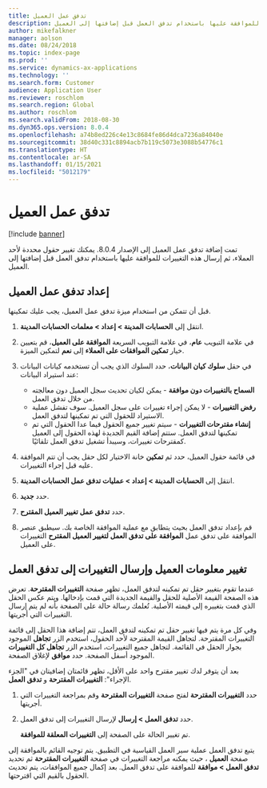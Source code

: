 ```yaml
---
title: تدفق عمل العميل
description: يوفر هذا الموضوع معلومات حول تدفق عمل العميل. يمكنك تغيير حقول محددة لأحد العملاء، ثم إرسال هذه التغييرات للموافقة عليها باستخدام تدفق العمل قبل إضافتها إلى العميل.
author: mikefalkner
manager: aolson
ms.date: 08/24/2018
ms.topic: index-page
ms.prod: ''
ms.service: dynamics-ax-applications
ms.technology: ''
ms.search.form: Customer
audience: Application User
ms.reviewer: roschlom
ms.search.region: Global
ms.author: roschlom
ms.search.validFrom: 2018-08-30
ms.dyn365.ops.version: 8.0.4
ms.openlocfilehash: a74b8ed226c4e13c8684fe86d4dca7236a84040e
ms.sourcegitcommit: 38d40c331c8894acb7b119c5073e3088b54776c1
ms.translationtype: HT
ms.contentlocale: ar-SA
ms.lasthandoff: 01/15/2021
ms.locfileid: "5012179"
---
```

# <a name="customer-workflow"></a>تدفق عمل العميل

[!include [banner](../includes/banner.md)]

تمت إضافة تدفق عمل العميل إلى الإصدار 8.0.4. يمكنك تغيير حقول محددة لأحد العملاء، ثم إرسال هذه التغييرات للموافقة عليها باستخدام تدفق العمل قبل إضافتها إلى العميل.

## <a name="set-up-the-customer-workflow"></a>إعداد تدفق عمل العميل

قبل أن تتمكن من استخدام ميزة تدفق عمل العميل، يجب عليك تمكينها.

1. انتقل إلى **الحسابات المدينة \> إعداد \> معلمات الحسابات المدينة**.
2. في علامة التبويب **عام**، في علامة التبويب السريعة **الموافقة على العميل**، قم بتعيين خيار **تمكين الموافقات على العملاء** إلى **نعم** لتمكين الميزة.
3. في حقل **سلوك كيان البيانات**، حدد السلوك الذي يجب أن تستخدمه كيانات البيانات عند استيراد البيانات:

    - **السماح بالتغييرات دون موافقة** - يمكن لكيان تحديث سجل العميل دون معالجته من خلال تدفق العمل.
    - **رفض التغييرات** - لا يمكن إجراء تغييرات على سجل العميل. سوف تفشل عملية الاستيراد للحقول التي تم تمكينها لتدفق العمل.
    - **إنشاء مقترحات التغييرات** - سيتم تغيير جميع الحقول فيما عدا الحقول التي تم تمكينها لتدفق العمل. ستتم إضافة القيم الجديدة لهذه الحقول إلى العميل كمقترحات تغييرات، وسيبدأ تشغيل تدفق العمل تلقائيًا.

4. في قائمة حقول العميل، حدد ثم **تمكين** خانة الاختيار لكل حقل يجب أن تتم الموافقة عليه قبل إجراء التغييرات.
5. انتقل إلى **الحسابات المدينة \> إعداد \> عمليات تدفق عمل الحسابات المدينة**.
6. حدد **جديد**.
7. حدد **تدفق عمل تغيير العميل المقترح**. 
8. قم بإعداد تدفق العمل بحيث يتطابق مع عملية الموافقة الخاصة بك. سيطبق عنصر الموافقة على تدفق عمل **الموافقة على تدفق العمل لتغيير العميل المقترح** التغييرات على العميل.

## <a name="change-customer-information-and-submit-the-changes-to-the-workflow"></a>تغيير معلومات العميل وإرسال التغييرات إلى تدفق العمل

عندما تقوم بتغيير حقل تم تمكينه لتدفق العمل، تظهر صفحة **التغييرات المقترحة**. تعرض هذه الصفحة القيمة الأصلية للحقل والقيمة الجديدة التي قمت بإدخالها. ويتم عكس الحقل الذي قمت بتغييره إلى قيمته الأصلية. تُعلمك رسالة حالة على الصفحة بأنه لم يتم إرسال التغييرات التي أجريتها.

وفي كل مرة يتم فيها تغيير حقل تم تمكينه لتدفق العمل، تتم إضافة هذا الحقل إلى قائمة التغييرات المقترحة. لتجاهل القيمة المقترحة لأحد الحقول، استخدم الزر **تجاهل** الموجود بجوار الحقل في القائمة. لتجاهل جميع التغييرات، استخدم الزر **تجاهل كل التغييرات** الموجود أسفل الصفحة. حدد **موافق** لإغلاق الصفحة.

بعد أن يتوفر لدك تغيير مقترح واحد على الأقل، تظهر قائمتان إضافيتان في "الجزء الإجراء": **التغييرات المقترحة** و **تدفق العمل**.

1. حدد **التغييرات المقترحة** لفتح صفحة **التغييرات المقترحة** وقم بمراجعة التغييرات التي أجريتها.
2. حدد **تدفق العمل \> إرسال** لإرسال التغييرات إلى تدفق العمل.

    تم تغيير الحالة على الصفحة إلى **التغييرات المعلقة للموافقة**.

يتبع تدفق العمل عملية سير العمل القياسية في التطبيق. يتم توجيه القائم بالموافقة إلى صفحة **العميل** ، حيث يمكنه مراجعة التغييرات في صفحة **التغييرات المقترحة** ثم تحديد **تدفق العمل \> موافقة** للموافقة على تدفق العمل. بعد إكمال جميع الموافقات، يتم تحديث الحقول بالقيم التي اقترحتها.
